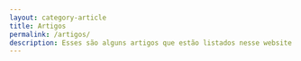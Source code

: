 ```yaml
---
layout: category-article
title: Artigos
permalink: /artigos/
description: Esses são alguns artigos que estão listados nesse website. Aqui eu falo sobre desenvolvimento de software, design e tecnologia em geral.
---
```

